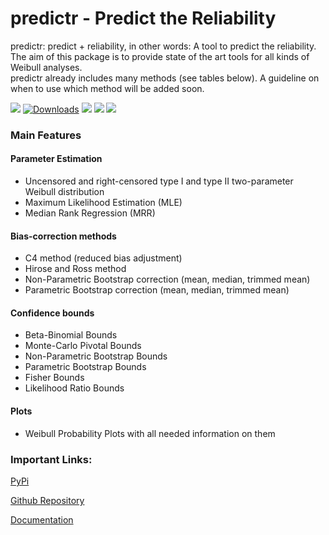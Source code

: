 # predictr - Predict the Reliability

predictr: predict + reliability, in other words: A tool to predict the reliability.<br>
The aim of this package is to provide state of the art tools for all kinds of Weibull analyses. <br>
predictr already includes many methods (see tables below). A guideline on when to use which method will be added soon.

![](https://img.shields.io/pypi/v/predictr?color=blue&style=flat&label=pypi)
[![Downloads](https://pepy.tech/badge/predictr)](https://pepy.tech/project/predictr)
![](https://img.shields.io/pypi/pyversions/predictr)
![](https://img.shields.io/pypi/l/predictr)
![](https://img.shields.io/github/stars/tvtoglu/predictr?style=flat)

### Main Features
#### Parameter Estimation

- Uncensored and right-censored type I and type II two-parameter Weibull distribution
- Maximum Likelihood Estimation (MLE)
- Median Rank Regression (MRR)

#### Bias-correction methods

- C4 method (reduced bias adjustment)
- Hirose and Ross method
- Non-Parametric Bootstrap correction (mean, median, trimmed mean)
- Parametric Bootstrap correction (mean, median, trimmed mean)

#### Confidence bounds

- Beta-Binomial Bounds
- Monte-Carlo Pivotal Bounds
- Non-Parametric Bootstrap Bounds
- Parametric Bootstrap Bounds
- Fisher Bounds
- Likelihood Ratio Bounds

#### Plots

- Weibull Probability Plots with all needed information on them

### Important Links:
[PyPi](https://pypi.org/project/predictr/)

[Github Repository](https://github.com/tvtoglu/predictr)


[Documentation](https://tvtoglu.github.io/predictr/)
